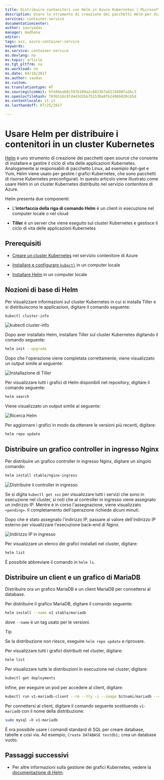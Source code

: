 ```yaml
---
title: Distribuire contenitori con Helm in Azure Kubernetes | Microsoft Docs
description: Usare lo strumento di creazione dei pacchetti Helm per distribuire i contenitori in un cluster Kubernetes nel servizio contenitore di Azure
services: container-service
documentationcenter: 
author: sauryadas
manager: madhana
editor: 
tags: acs, azure-container-service
keywords: 
ms.service: container-service
ms.devlang: na
ms.topic: article
ms.tgt_pltfrm: na
ms.workload: na
ms.date: 04/10/2017
ms.author: saudas
ms.custom: 
ms.translationtype: HT
ms.sourcegitcommit: bfd49ea68c597b109a2c6823b7a8115608fa26c3
ms.openlocfilehash: 703b516c8fd443d2bb751530a8f62496b020cb5d
ms.contentlocale: it-it
ms.lasthandoff: 07/25/2017

---
```

# <a name="use-helm-to-deploy-containers-on-a-kubernetes-cluster"></a>Usare Helm per distribuire i contenitori in un cluster Kubernetes 

[Helm](https://github.com/kubernetes/helm/) è uno strumento di creazione dei pacchetti open source che consente di installare e gestire il ciclo di vita delle applicazioni Kubernetes. Analogamente ai responsabili di pacchetto Linux, ad esempio Apt-get e Yum, Helm viene usato per gestire i grafici Kubernetes, che sono pacchetti di risorse Kubernetes preconfigurati. In questo articolo viene illustrato come usare Helm in un cluster Kubernetes distribuito nel servizio contenitore di Azure.

Helm presenta due componenti: 
* L'**interfaccia della riga di comando Helm** è un client in esecuzione nel computer locale o nel cloud  

* **Tiller** è un server che viene eseguito sul cluster Kubernetes e gestisce il ciclo di vita delle applicazioni Kubernetes 
 
## <a name="prerequisites"></a>Prerequisiti

* [Creare un cluster Kubernetes](container-service-kubernetes-walkthrough.md) nel servizio contenitore di Azure

* [Installare e configurare `kubectl`](../container-service-connect.md) in un computer locale

* [Installare Helm](https://github.com/kubernetes/helm/blob/master/docs/install.md) in un computer locale

## <a name="helm-basics"></a>Nozioni di base di Helm 

Per visualizzare informazioni sul cluster Kubernetes in cui si installa Tiller e si distribuiscono le applicazioni, digitare il comando seguente:

```bash
kubectl cluster-info 
```
![kubectl cluster-info](./media/container-service-kubernetes-helm/clusterinfo.png)
 
Dopo aver installato Helm, installare Tiller sul cluster Kubernetes digitando il comando seguente:

```bash
helm init --upgrade
```
Dopo che l'operazione viene completata correttamente, viene visualizzato un output simile al seguente:

![Installazione di Tiller](./media/container-service-kubernetes-helm/tiller-install.png)
 
 
 
 
Per visualizzare tutti i grafici di Helm disponibili nel repository, digitare il comando seguente:

```bash 
helm search 
```

Viene visualizzato un output simile al seguente:

![Ricerca Helm](./media/container-service-kubernetes-helm/helm-search.png)
 
Per aggiornare i grafici in modo da ottenere le versioni più recenti, digitare:

```bash 
helm repo update 
```
## <a name="deploy-an-nginx-ingress-controller-chart"></a>Distribuire un grafico controller in ingresso Nginx 
 
Per distribuire un grafico controller in ingresso Nginx, digitare un singolo comando:

```bash
helm install stable/nginx-ingress 
```
![Distribuire il controller in ingresso](./media/container-service-kubernetes-helm/nginx-ingress.png)

Se si digita `kubectl get svc` per visualizzare tutti i servizi che sono in esecuzione nel cluster, si noti che al controller in ingresso viene assegnato un indirizzo IP. Mentre è in corso l'assegnazione, viene visualizzato `<pending>`. Il completamento dell'operazione richiede alcuni minuti. 

Dopo che è stato assegnato l'indirizzo IP, passare al valore dell'indirizzo IP esterno per visualizzare l'esecuzione back-end di Nginx. 
 
![Indirizzo IP in ingresso](./media/container-service-kubernetes-helm/ingress-ip-address.png)


Per visualizzare un elenco dei grafici installati nel cluster, digitare:

```bash
helm list 
```

È possibile abbreviare il comando in `helm ls`.
 
 
 
 
## <a name="deploy-a-mariadb-chart-and-client"></a>Distribuire un client e un grafico di MariaDB

Distribuire ora un grafico MariaDB e un client MariaDB per connettersi al database.

Per distribuire il grafico MariaDB, digitare il comando seguente:

```bash
helm install --name v1 stable/mariadb
```

dove `--name` è un tag usato per le versioni.

> [!TIP]
> Se la distribuzione non riesce, eseguire `helm repo update` e riprovare.
>
 
 
Per visualizzare tutti i grafici distribuiti nel cluster, digitare:

```bash 
helm list
```
 
Per visualizzare tutte le distribuzioni in esecuzione nel cluster, digitare:

```bash
kubectl get deployments 
``` 
 
 
Infine, per eseguire un pod per accedere al client, digitare:

```bash
kubectl run v1-mariadb-client --rm --tty -i --image bitnami/mariadb --command -- bash  
``` 
 
 
Per connettersi al client, digitare il comando seguente sostituendo `v1-mariadb` con il nome della distribuzione:

```bash
sudo mysql –h v1-mariadb
```
 
 
È ora possibile usare i comandi standard di SQL per creare database, tabelle e così via. Ad esempio, `Create DATABASE testdb1;` crea un database vuoto. 
 
 
 
## <a name="next-steps"></a>Passaggi successivi

* Per altre informazioni sulla gestione dei grafici Kubernetes, vedere la [documentazione di Helm](https://github.com/kubernetes/helm/blob/master/docs/index.md). 


